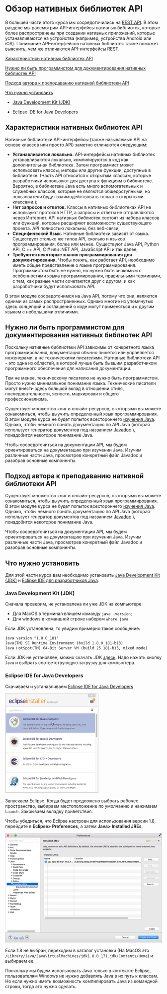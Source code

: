 # Обзор нативных библиотек API

В большей части этого курса мы сосредоточились на [REST API](../introduction-rest-apis/what-is-rest-api.md). В этом разделе мы рассмотрим API-интерфейсы нативных библиотек, которые более распространены при создании нативных приложений, которые устанавливаются на устройства (например, устройства Android или iOS). Понимание API-интерфейсов нативных библиотек также поможет выяснить, чем же отличаются API-интерфейсы REST.

[Характеристики нативных библиотек API](#characteristics)

[Нужно ли быть программистом для документирования нативных библиотек API](#programmer)

[Подход автора к преподаванию нативной библиотеки API](#approach)

[Что нужно установить](#install)

- [Java Development Kit (JDK)](#jdk)

- [Eclipse IDE for Java Developers](#eclipse)

<a name="characteristics"></a>
## Характеристики нативных библиотек API

Нативные библиотеки API-интерфейсы (также называемые API на основе классов или просто API) заметно отличаются следующим:

- **Устанавливается локально.** API-интерфейсы нативных библиотек устанавливаются локально, компилируются в код как дополнительная библиотека. Затем программист может использовать классы, методы или другие функции, доступные в библиотеке. (Часть API относится к открытым классам, которые разработчики используют для доступа к функциям в библиотеке. Вероятно, в библиотеке Java есть много вспомогательных и служебных классов, которые не являются общедоступными, но пользователи будут взаимодействовать только с открытыми классами.);
- **Нет запросов и ответов.** Классы в нативных библиотеках API не используют протокол HTTP, а запросы и ответы не отправляются через Интернет. API нативных библиотек состоят из набора классов или функций, которые расширяют возможности существующего проекта. API полностью локальны, без веб-связи;
- **Специфический Язык.** Нативные библиотеки зависят от языка. Существует столько же типов API, сколько и языков программирования, более или менее. Существуют Java API, Python API, C ++ API, C # или .NET API, JavaScript API и так далее;
- **Требуются некоторые знания программирования для документирования.** Чтобы понять, как работает API, необходимо иметь общее представление о языке программирования. Программистом быть не нужно, но нужно быть знакомым с особенностями языка программирования, правильными терминами, с тем, как разные части сочетаются друг с другом, и как разработчики будут использовать API.

В этом модуле сосредоточимся на Java API, потому что они, являются одними из самых распространенных. Однако многие из упомянутых здесь концепций и соглашений о коде могут применяться и к другим языкам с небольшими отличиями.



<a name="programmer"></a>
## Нужно ли быть программистом для документирования нативных библиотек API

Поскольку нативные библиотеки API зависимы от конкретного языка программирования, документация обычно пишется или управляется инженерами, а не техническими писателями. Нативные библиотеки API - это одна из областей, в которой лучше быть бывшим разработчиком программного обеспечения для написания документации.

Тем не менее, техническому писателю не нужно быть программистом. Просто нужно минимальное понимание языка. Технические писатели могут внести здесь большой вклад в отношении стиля, последовательности, ясности, маркировки и общего профессионализма.

Существует множество книг и онлайн-ресурсов, с которыми вы можете ознакомиться, чтобы выучить определенный язык программирования. В этом модуле курса не будет попыток всестороннего [изучения Java](Java-crash-course.md). Однако, чтобы немного понять документацию по API Java (которая использует генератор документов под названием [Javadoc](https://www.oracle.com/technetwork/articles/java/index-jsp-135444.html) ), понадобится некоторое понимание Java.

Чтобы сосредоточиться на документации API, мы будем ориентироваться на документацию при изучении Java. Изучим различные части Java, просмотрев конкретный файл Javadoc и разобрав основные компоненты.

<a name="approach"></a>
## Подход автора к преподаванию нативной библиотеки API

Существует множество книг и онлайн-ресурсов, с которыми вы можете ознакомиться, чтобы выучить определенный язык программирования. В этом модуле курса не будет попыток всестороннего [изучения Java](Java-crash-course.md). Однако, чтобы немного понять документацию по API Java (которая использует генератор документов под названием [Javadoc](https://www.oracle.com/technetwork/articles/java/index-jsp-135444.html) ), понадобится некоторое понимание Java.

Чтобы сосредоточиться на документации API, мы будем ориентироваться на документацию при изучении Java. Изучим различные части Java, просмотрев конкретный файл Javadoc и разобрав основные компоненты.

<a name="install"></a>
## Что нужно установить

Для этой части курса вам необходимо установить [Java Development Kit (JDK)](#jdk) и [Eclipse IDE для разработчиков Java](#eclipse).

<a name="jdk"></a>
### Java Development Kit (JDK)

Сначала проверим, не установлена ли уже JDK на компьютере:

- Для MacOS в терминал впишем команду `java -version`;
- Для windows в командной строке наберем `where java`.

Если JDK установлена, то увидим примерно такое сообщение:

```
java version "1.8.0_181"
Java(TM) SE Runtime Environment (build 1.8.0_181-b13)
Java HotSpot(TM) 64-Bit Server VM (build 25.181-b13, mixed mode)
```

Если JDK не установлен, можно скачать JDK [здесь](https://www.oracle.com/technetwork/java/javase/downloads/index.html). Надо нажать кнопку `Java` и выбрать соответствующую загрузку для компьютера.

<a name="eclipse"></a>
### Eclipse IDE for Java Developers

Скачиваем и устанавливаем  [Eclipse IDE for Java Developers](https://www.eclipse.org/downloads/packages/)

<p align="left"><img src="img/1.png" width="300" height="320"></p>


Запускаем Eclipse. Когда будет предложено выбрать рабочее пространство, выбираем местоположение по умолчанию и нажимаем `Launch`. Закрываем вкладку приветствия.

Чтобы убедиться, что Eclipse настроен для использования версии 1.8, перейдите в **Eclipse> Preferences**, а затем **Java> Installed JREs**.

![installed](img/2.png)

Если 1.8 не выбран, переходим в каталог установки (На MacOS это `/Library/Java/JavaVirtualMachines/jdk1.8.0_171.jdk/Contents/Home`) и выбираем ее.

Поскольку мы будем использовать Java только в контексте Eclipse, пользователям Windows не нужно добавлять Java в их путь к классам. Но если нужно иметь возможность компилировать Java из командной строки, тогда это нужно сделать.

